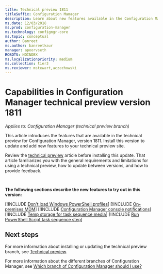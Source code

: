 ```yaml
---
title: Technical preview 1811
titleSuffix: Configuration Manager
description: Learn about new features available in the Configuration Manager technical preview branch version 1811.
ms.date: 12/03/2018
ms.prod: configuration-manager
ms.technology: configmgr-core
ms.topic: conceptual
author: Banreet
ms.author: banreetkaur
manager: apoorvseth
ROBOTS: NOINDEX
ms.localizationpriority: medium
ms.collection: tier3
ms.reviewer: mstewart,aczechowski
---
```


# Capabilities in Configuration Manager technical preview version 1811 

*Applies to: Configuration Manager (technical preview branch)*

This article introduces the features that are available in the technical preview for Configuration Manager, version 1811. Install this version to update and add new features to your technical preview site. 

Review the [technical preview](technical-preview.md) article before installing this update. That article familiarizes you with the general requirements and limitations for using a technical preview, how to update between versions, and how to provide feedback.     


<!--  Known Issues Template
## Known issues 

[!INCLUDE [known issue title](includes/known-issue-bugid.md)]

-->



<br>

**The following sections describe the new features to try out in this version:**  

[!INCLUDE [Don't load Windows PowerShell profiles](includes/1811/1359239.md)]
[!INCLUDE [On-premises MDM](includes/1811/1359124.md)]
[!INCLUDE [Configuration Manager console notifications](includes/1811/1318035.md)]
[!INCLUDE [Temp storage for task sequence media](includes/1811/1359388.md)]
[!INCLUDE [Run PowerShell Script task sequence step](includes/1811/1359389.md)]



## Next steps

For more information about installing or updating the technical preview branch, see [Technical preview](technical-preview.md).    

For more information about the different branches of Configuration Manager, see [Which branch of Configuration Manager should I use?](../understand/which-branch-should-i-use.md)
